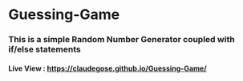 # Guessing-Game

### This is a simple Random Number Generator coupled with if/else statements

#### Live View : https://claudegose.github.io/Guessing-Game/
